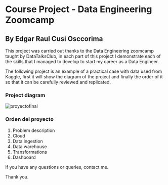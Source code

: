 # Course Project - Data Engineering Zoomcamp
## By Edgar Raul Cusi Osccorima

This project was carried out thanks to the Data Engineering zoomcamp taught by DataTalksClub, in each part of this project I demonstrate each of the skills that I managed to develop to start my career as a Data Engineer.

The following project is an example of a practical case with data used from Kaggle, first it will show the diagram of the project and finally the order of it so that it can be carefully reviewed and replicated.

### Project diagram

![proyectofinal](https://github.com/CusiTEC/Project-Course-Data-Engineering-/assets/104920177/eccae104-91f5-4fba-84c1-48f6c1d04875)

### Orden del proyecto

1. Problem description
2. Cloud
3. Data ingestion
4. Data warehouse
5. Transformations
6. Dashboard

If you have any questions or queries, contact me.

Thank you.